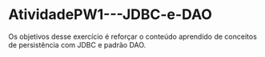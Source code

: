 # AtividadePW1---JDBC-e-DAO
Os objetivos desse exercício é reforçar o conteúdo aprendido de conceitos de persistência com JDBC e padrão DAO.
